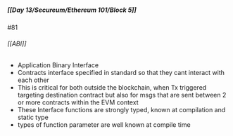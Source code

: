 ##### [[Day 13/Secureum/Ethereum 101/Block 5]]
 
 #81
 
 ###### [[ABI]]
 -  Application Binary Interface
 - Contracts interface specified in standard so that they cant interact with each other
 - This is critical for both outside the blockchain, when Tx triggered targeting destination contract but also for msgs that are sent between 2 or more contracts within the EVM context
 - These Interface functions are strongly typed, known at compilation and static type
 - types of function parameter are well known at compile time